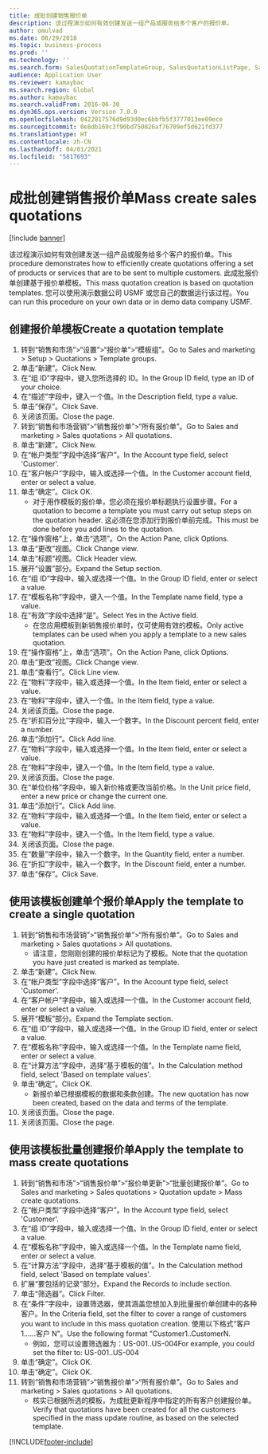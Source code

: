 ```yaml
---
title: 成批创建销售报价单
description: 该过程演示如何有效创建发送一组产品或服务给多个客户的报价单。
author: omulvad
ms.date: 08/29/2018
ms.topic: business-process
ms.prod: ''
ms.technology: ''
ms.search.form: SalesQuotationTemplateGroup, SalesQuotationListPage, SalesCreateQuotation, SalesQuotationTable, SysQueryForm, SalesQuickQuote
audience: Application User
ms.reviewer: kamaybac
ms.search.region: Global
ms.author: kamaybac
ms.search.validFrom: 2016-06-30
ms.dyn365.ops.version: Version 7.0.0
ms.openlocfilehash: 0422817576d9d93d0ec6bbfb5f3777013ee09ece
ms.sourcegitcommit: 0e8db169c3f90bd750826af76709ef5d621fd377
ms.translationtype: HT
ms.contentlocale: zh-CN
ms.lasthandoff: 04/01/2021
ms.locfileid: "5817693"
---
```

# <a name="mass-create-sales-quotations"></a><span data-ttu-id="67e87-103">成批创建销售报价单</span><span class="sxs-lookup"><span data-stu-id="67e87-103">Mass create sales quotations</span></span>

[!include [banner](../../includes/banner.md)]

<span data-ttu-id="67e87-104">该过程演示如何有效创建发送一组产品或服务给多个客户的报价单。</span><span class="sxs-lookup"><span data-stu-id="67e87-104">This procedure demonstrates how to efficiently create quotations offering a set of products or services that are to be sent to multiple customers.</span></span> <span data-ttu-id="67e87-105">此成批报价单创建基于报价单模板。</span><span class="sxs-lookup"><span data-stu-id="67e87-105">This mass quotation creation is based on quotation templates.</span></span> <span data-ttu-id="67e87-106">您可以使用演示数据公司 USMF 或您自己的数据运行该过程。</span><span class="sxs-lookup"><span data-stu-id="67e87-106">You can run this procedure on your own data or in demo data company USMF.</span></span>


## <a name="create-a-quotation-template"></a><span data-ttu-id="67e87-107">创建报价单模板</span><span class="sxs-lookup"><span data-stu-id="67e87-107">Create a quotation template</span></span>
1. <span data-ttu-id="67e87-108">转到“销售和市场”>“设置”>“报价单”>“模板组”。</span><span class="sxs-lookup"><span data-stu-id="67e87-108">Go to Sales and marketing > Setup > Quotations > Template groups.</span></span>
2. <span data-ttu-id="67e87-109">单击“新建”。</span><span class="sxs-lookup"><span data-stu-id="67e87-109">Click New.</span></span>
3. <span data-ttu-id="67e87-110">在“组 ID”字段中，键入您所选择的 ID。</span><span class="sxs-lookup"><span data-stu-id="67e87-110">In the Group ID field, type an ID of your choice.</span></span>
4. <span data-ttu-id="67e87-111">在“描述”字段中，键入一个值。</span><span class="sxs-lookup"><span data-stu-id="67e87-111">In the Description field, type a value.</span></span>
5. <span data-ttu-id="67e87-112">单击“保存”。</span><span class="sxs-lookup"><span data-stu-id="67e87-112">Click Save.</span></span>
6. <span data-ttu-id="67e87-113">关闭该页面。</span><span class="sxs-lookup"><span data-stu-id="67e87-113">Close the page.</span></span>
7. <span data-ttu-id="67e87-114">转到“销售和市场营销”>“销售报价单”>“所有报价单”。</span><span class="sxs-lookup"><span data-stu-id="67e87-114">Go to Sales and marketing > Sales quotations > All quotations.</span></span>
8. <span data-ttu-id="67e87-115">单击“新建”。</span><span class="sxs-lookup"><span data-stu-id="67e87-115">Click New.</span></span>
9. <span data-ttu-id="67e87-116">在“帐户类型”字段中选择“客户”。</span><span class="sxs-lookup"><span data-stu-id="67e87-116">In the Account type field, select 'Customer'.</span></span>
10. <span data-ttu-id="67e87-117">在“客户帐户”字段中，输入或选择一个值。</span><span class="sxs-lookup"><span data-stu-id="67e87-117">In the Customer account field, enter or select a value.</span></span>
11. <span data-ttu-id="67e87-118">单击“确定”。</span><span class="sxs-lookup"><span data-stu-id="67e87-118">Click OK.</span></span>
    * <span data-ttu-id="67e87-119">对于用作模板的报价单，您必须在报价单标题执行设置步骤。</span><span class="sxs-lookup"><span data-stu-id="67e87-119">For a quotation to become a template you must carry out  setup steps on the quotation header.</span></span> <span data-ttu-id="67e87-120">这必须在您添加行到报价单前完成。</span><span class="sxs-lookup"><span data-stu-id="67e87-120">This must be done before you add lines to the quotation.</span></span>   
12. <span data-ttu-id="67e87-121">在“操作窗格”上，单击“选项”。</span><span class="sxs-lookup"><span data-stu-id="67e87-121">On the Action Pane, click Options.</span></span>
13. <span data-ttu-id="67e87-122">单击“更改”视图。</span><span class="sxs-lookup"><span data-stu-id="67e87-122">Click Change view.</span></span>
14. <span data-ttu-id="67e87-123">单击“标题”视图。</span><span class="sxs-lookup"><span data-stu-id="67e87-123">Click Header view.</span></span>
15. <span data-ttu-id="67e87-124">展开“设置”部分。</span><span class="sxs-lookup"><span data-stu-id="67e87-124">Expand the Setup section.</span></span>
16. <span data-ttu-id="67e87-125">在“组 ID”字段中，输入或选择一个值。</span><span class="sxs-lookup"><span data-stu-id="67e87-125">In the Group ID field, enter or select a value.</span></span>
17. <span data-ttu-id="67e87-126">在“模板名称”字段中，键入一个值。</span><span class="sxs-lookup"><span data-stu-id="67e87-126">In the Template name field, type a value.</span></span>
18. <span data-ttu-id="67e87-127">在“有效”字段中选择“是”。</span><span class="sxs-lookup"><span data-stu-id="67e87-127">Select Yes in the Active field.</span></span>
    * <span data-ttu-id="67e87-128">在您应用模板到新销售报价单时，仅可使用有效的模板。</span><span class="sxs-lookup"><span data-stu-id="67e87-128">Only active templates can be used when you apply a template to a new sales quotation.</span></span>  
19. <span data-ttu-id="67e87-129">在“操作窗格”上，单击“选项”。</span><span class="sxs-lookup"><span data-stu-id="67e87-129">On the Action Pane, click Options.</span></span>
20. <span data-ttu-id="67e87-130">单击“更改”视图。</span><span class="sxs-lookup"><span data-stu-id="67e87-130">Click Change view.</span></span>
21. <span data-ttu-id="67e87-131">单击“查看行”。</span><span class="sxs-lookup"><span data-stu-id="67e87-131">Click Line view.</span></span>
22. <span data-ttu-id="67e87-132">在“物料”字段中，输入或选择一个值。</span><span class="sxs-lookup"><span data-stu-id="67e87-132">In the Item field, enter or select a value.</span></span>
23. <span data-ttu-id="67e87-133">在“物料”字段中，键入一个值。</span><span class="sxs-lookup"><span data-stu-id="67e87-133">In the Item field, type a value.</span></span>
24. <span data-ttu-id="67e87-134">关闭该页面。</span><span class="sxs-lookup"><span data-stu-id="67e87-134">Close the page.</span></span>
25. <span data-ttu-id="67e87-135">在“折扣百分比”字段中，输入一个数字。</span><span class="sxs-lookup"><span data-stu-id="67e87-135">In the Discount percent field, enter a number.</span></span>
26. <span data-ttu-id="67e87-136">单击“添加行”。</span><span class="sxs-lookup"><span data-stu-id="67e87-136">Click Add line.</span></span>
27. <span data-ttu-id="67e87-137">在“物料”字段中，输入或选择一个值。</span><span class="sxs-lookup"><span data-stu-id="67e87-137">In the Item field, enter or select a value.</span></span>
28. <span data-ttu-id="67e87-138">在“物料”字段中，键入一个值。</span><span class="sxs-lookup"><span data-stu-id="67e87-138">In the Item field, type a value.</span></span>
29. <span data-ttu-id="67e87-139">关闭该页面。</span><span class="sxs-lookup"><span data-stu-id="67e87-139">Close the page.</span></span>
30. <span data-ttu-id="67e87-140">在“单位价格”字段中，输入新价格或更改当前价格。</span><span class="sxs-lookup"><span data-stu-id="67e87-140">In the Unit price field, enter a new price or change the current one.</span></span>
31. <span data-ttu-id="67e87-141">单击“添加行”。</span><span class="sxs-lookup"><span data-stu-id="67e87-141">Click Add line.</span></span>
32. <span data-ttu-id="67e87-142">在“物料”字段中，输入或选择一个值。</span><span class="sxs-lookup"><span data-stu-id="67e87-142">In the Item field, enter or select a value.</span></span>
33. <span data-ttu-id="67e87-143">在“物料”字段中，键入一个值。</span><span class="sxs-lookup"><span data-stu-id="67e87-143">In the Item field, type a value.</span></span>
34. <span data-ttu-id="67e87-144">关闭该页面。</span><span class="sxs-lookup"><span data-stu-id="67e87-144">Close the page.</span></span>
35. <span data-ttu-id="67e87-145">在“数量”字段中，输入一个数字。</span><span class="sxs-lookup"><span data-stu-id="67e87-145">In the Quantity field, enter a number.</span></span>
36. <span data-ttu-id="67e87-146">在“折扣”字段中，输入一个数字。</span><span class="sxs-lookup"><span data-stu-id="67e87-146">In the Discount field, enter a number.</span></span>
37. <span data-ttu-id="67e87-147">单击“保存”。</span><span class="sxs-lookup"><span data-stu-id="67e87-147">Click Save.</span></span>

## <a name="apply-the-template-to-create-a-single-quotation"></a><span data-ttu-id="67e87-148">使用该模板创建单个报价单</span><span class="sxs-lookup"><span data-stu-id="67e87-148">Apply the template to create a single quotation</span></span>
1. <span data-ttu-id="67e87-149">转到“销售和市场营销”>“销售报价单”>“所有报价单”。</span><span class="sxs-lookup"><span data-stu-id="67e87-149">Go to Sales and marketing > Sales quotations > All quotations.</span></span>
    * <span data-ttu-id="67e87-150">请注意，您刚刚创建的报价单标记为了模板。</span><span class="sxs-lookup"><span data-stu-id="67e87-150">Note that the quotation you have just created is marked as template.</span></span>  
2. <span data-ttu-id="67e87-151">单击“新建”。</span><span class="sxs-lookup"><span data-stu-id="67e87-151">Click New.</span></span>
3. <span data-ttu-id="67e87-152">在“帐户类型”字段中选择“客户”。</span><span class="sxs-lookup"><span data-stu-id="67e87-152">In the Account type field, select 'Customer'.</span></span>
4. <span data-ttu-id="67e87-153">在“客户帐户”字段中，输入或选择一个值。</span><span class="sxs-lookup"><span data-stu-id="67e87-153">In the Customer account field, enter or select a value.</span></span>
5. <span data-ttu-id="67e87-154">展开“模板”部分。</span><span class="sxs-lookup"><span data-stu-id="67e87-154">Expand the Template section.</span></span>
6. <span data-ttu-id="67e87-155">在“组 ID”字段中，输入或选择一个值。</span><span class="sxs-lookup"><span data-stu-id="67e87-155">In the Group ID field, enter or select a value.</span></span>
7. <span data-ttu-id="67e87-156">在“模板名称”字段中，输入或选择一个值。</span><span class="sxs-lookup"><span data-stu-id="67e87-156">In the Template name field, enter or select a value.</span></span>
8. <span data-ttu-id="67e87-157">在“计算方法”字段中，选择“基于模板的值”。</span><span class="sxs-lookup"><span data-stu-id="67e87-157">In the Calculation method field, select 'Based on template values'.</span></span>
9. <span data-ttu-id="67e87-158">单击“确定”。</span><span class="sxs-lookup"><span data-stu-id="67e87-158">Click OK.</span></span>
    * <span data-ttu-id="67e87-159">新报价单已根据模板的数据和条款创建。</span><span class="sxs-lookup"><span data-stu-id="67e87-159">The new quotation has now been created, based on the data and terms of the template.</span></span>  
10. <span data-ttu-id="67e87-160">关闭该页面。</span><span class="sxs-lookup"><span data-stu-id="67e87-160">Close the page.</span></span>
11. <span data-ttu-id="67e87-161">关闭该页面。</span><span class="sxs-lookup"><span data-stu-id="67e87-161">Close the page.</span></span>

## <a name="apply-the-template-to-mass-create-quotations"></a><span data-ttu-id="67e87-162">使用该模板批量创建报价单</span><span class="sxs-lookup"><span data-stu-id="67e87-162">Apply the template to mass create quotations</span></span>
1. <span data-ttu-id="67e87-163">转到“销售和市场”>“销售报价单”>“报价单更新”>“批量创建报价单”。</span><span class="sxs-lookup"><span data-stu-id="67e87-163">Go to Sales and marketing > Sales quotations > Quotation update > Mass create quotations.</span></span>
2. <span data-ttu-id="67e87-164">在“帐户类型”字段中选择“客户”。</span><span class="sxs-lookup"><span data-stu-id="67e87-164">In the Account type field, select 'Customer'.</span></span>
3. <span data-ttu-id="67e87-165">在“组 ID”字段中，输入或选择一个值。</span><span class="sxs-lookup"><span data-stu-id="67e87-165">In the Group ID field, enter or select a value.</span></span>
4. <span data-ttu-id="67e87-166">在“模板名称”字段中，输入或选择一个值。</span><span class="sxs-lookup"><span data-stu-id="67e87-166">In the Template name field, enter or select a value.</span></span>
5. <span data-ttu-id="67e87-167">在“计算方法”字段中，选择“基于模板的值”。</span><span class="sxs-lookup"><span data-stu-id="67e87-167">In the Calculation method field, select 'Based on template values'.</span></span>
6. <span data-ttu-id="67e87-168">扩展“要包括的记录”部分。</span><span class="sxs-lookup"><span data-stu-id="67e87-168">Expand the Records to include section.</span></span>
7. <span data-ttu-id="67e87-169">单击“筛选器”。</span><span class="sxs-lookup"><span data-stu-id="67e87-169">Click Filter.</span></span>
8. <span data-ttu-id="67e87-170">在“条件”字段中，设置筛选器，使其涵盖您想加入到批量报价单创建中的各种客户。</span><span class="sxs-lookup"><span data-stu-id="67e87-170">In the Criteria field, set the filter to cover a range of customers you want to include in this mass quotation creation.</span></span> <span data-ttu-id="67e87-171">使用以下格式“客户 1……客户 N”。</span><span class="sxs-lookup"><span data-stu-id="67e87-171">Use the following format "Customer1..CustomerN.</span></span>
    * <span data-ttu-id="67e87-172">例如，您可以设置筛选器为：US-001..US-004</span><span class="sxs-lookup"><span data-stu-id="67e87-172">For example, you could set the filter to: US-001..US-004</span></span>  
9. <span data-ttu-id="67e87-173">单击“确定”。</span><span class="sxs-lookup"><span data-stu-id="67e87-173">Click OK.</span></span>
10. <span data-ttu-id="67e87-174">单击“确定”。</span><span class="sxs-lookup"><span data-stu-id="67e87-174">Click OK.</span></span>
11. <span data-ttu-id="67e87-175">转到“销售和市场营销”>“销售报价单”>“所有报价单”。</span><span class="sxs-lookup"><span data-stu-id="67e87-175">Go to Sales and marketing > Sales quotations > All quotations.</span></span>
    * <span data-ttu-id="67e87-176">核实已根据所选的模板，为成批更新程序中指定的所有客户创建报价单。</span><span class="sxs-lookup"><span data-stu-id="67e87-176">Verify that quotations have been created for all the customers specified in the mass update routine, as based on the selected template.</span></span>  



[!INCLUDE[footer-include](../../../includes/footer-banner.md)]